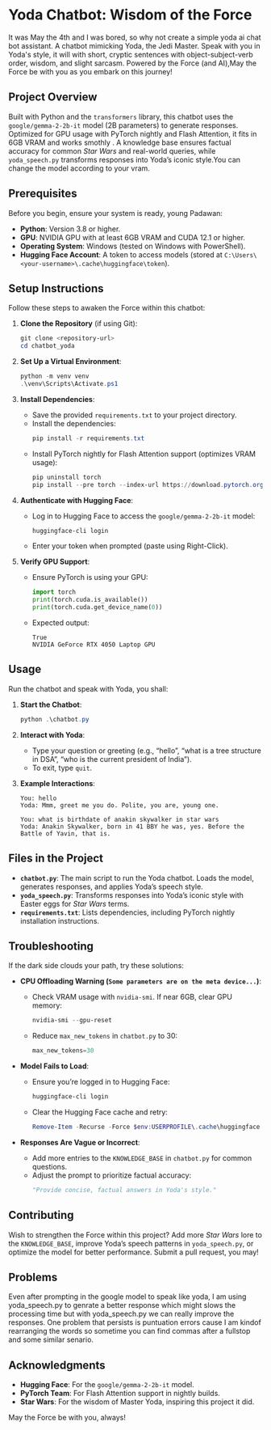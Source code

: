 # Yoda Chatbot: Wisdom of the Force

It was May the 4th and I was bored, so why not create a simple yoda ai chat bot assistant.
A chatbot mimicking Yoda, the Jedi Master. Speak with you in Yoda's style, it will with short, cryptic sentences with object-subject-verb order, wisdom, and slight sarcasm. Powered by the Force (and AI),May the Force be with you as you embark on this journey!

## Project Overview

Built with Python and the `transformers` library, this chatbot uses the `google/gemma-2-2b-it` model (2B parameters) to generate responses. Optimized for GPU usage with PyTorch nightly and Flash Attention, it fits in 6GB VRAM and works smothly . A knowledge base ensures factual accuracy for common *Star Wars* and real-world queries, while `yoda_speech.py` transforms responses into Yoda’s iconic style.You can change the model according to your vram.

## Prerequisites

Before you begin, ensure your system is ready, young Padawan:
- **Python**: Version 3.8 or higher.
- **GPU**: NVIDIA GPU with at least 6GB VRAM and CUDA 12.1 or higher.
- **Operating System**: Windows (tested on Windows with PowerShell).
- **Hugging Face Account**: A token to access models (stored at `C:\Users\<your-username>\.cache\huggingface\token`).

## Setup Instructions

Follow these steps to awaken the Force within this chatbot:

1. **Clone the Repository** (if using Git):
   ```powershell
   git clone <repository-url>
   cd chatbot_yoda
   ```

2. **Set Up a Virtual Environment**:
   ```powershell
   python -m venv venv
   .\venv\Scripts\Activate.ps1
   ```

3. **Install Dependencies**:
   - Save the provided `requirements.txt` to your project directory.
   - Install the dependencies:
     ```powershell
     pip install -r requirements.txt
     ```
   - Install PyTorch nightly for Flash Attention support (optimizes VRAM usage):
     ```powershell
     pip uninstall torch
     pip install --pre torch --index-url https://download.pytorch.org/whl/nightly/cu121
     ```

4. **Authenticate with Hugging Face**:
   - Log in to Hugging Face to access the `google/gemma-2-2b-it` model:
     ```powershell
     huggingface-cli login
     ```
   - Enter your token when prompted (paste using Right-Click).

5. **Verify GPU Support**:
   - Ensure PyTorch is using your GPU:
     ```python
     import torch
     print(torch.cuda.is_available())
     print(torch.cuda.get_device_name(0))
     ```
   - Expected output:
     ```
     True
     NVIDIA GeForce RTX 4050 Laptop GPU
     ```

## Usage

Run the chatbot and speak with Yoda, you shall:

1. **Start the Chatbot**:
   ```powershell
   python .\chatbot.py
   ```

2. **Interact with Yoda**:
   - Type your question or greeting (e.g., “hello”, “what is a tree structure in DSA”, “who is the current president of India”).
   - To exit, type `quit`.

3. **Example Interactions**:
   ```
   You: hello
   Yoda: Mmm, greet me you do. Polite, you are, young one.
   ```
   ```
   You: what is birthdate of anakin skywalker in star wars
   Yoda: Anakin Skywalker, born in 41 BBY he was, yes. Before the Battle of Yavin, that is.
   ```
  

## Files in the Project

- **`chatbot.py`**: The main script to run the Yoda chatbot. Loads the model, generates responses, and applies Yoda’s speech style.
- **`yoda_speech.py`**: Transforms responses into Yoda’s iconic style with Easter eggs for *Star Wars* terms.
- **`requirements.txt`**: Lists dependencies, including PyTorch nightly installation instructions.

## Troubleshooting

If the dark side clouds your path, try these solutions:

- **CPU Offloading Warning (`Some parameters are on the meta device...`)**:
  - Check VRAM usage with `nvidia-smi`. If near 6GB, clear GPU memory:
    ```powershell
    nvidia-smi --gpu-reset
    ```
  - Reduce `max_new_tokens` in `chatbot.py` to 30:
    ```python
    max_new_tokens=30
    ```

- **Model Fails to Load**:
  - Ensure you’re logged in to Hugging Face:
    ```powershell
    huggingface-cli login
    ```
  - Clear the Hugging Face cache and retry:
    ```powershell
    Remove-Item -Recurse -Force $env:USERPROFILE\.cache\huggingface
    ```

- **Responses Are Vague or Incorrect**:
  - Add more entries to the `KNOWLEDGE_BASE` in `chatbot.py` for common questions.
  - Adjust the prompt to prioritize factual accuracy:
    ```python
    "Provide concise, factual answers in Yoda's style."
    ```

## Contributing

Wish to strengthen the Force within this project? Add more *Star Wars* lore to the `KNOWLEDGE_BASE`, improve Yoda’s speech patterns in `yoda_speech.py`, or optimize the model for better performance. Submit a pull request, you may!

## Problems
Even after prompting in the google model to speak like yoda, I am using yoda_speech.py to genrate a better response which might slows the processing time but with yoda_speech.py we can really improve the responses. 
One problem that persists is puntuation errors cause I am kindof rearranging the words so sometime you can find commas after a fullstop and some similar senario.

## Acknowledgments

- **Hugging Face**: For the `google/gemma-2-2b-it` model.
- **PyTorch Team**: For Flash Attention support in nightly builds.
- **Star Wars**: For the wisdom of Master Yoda, inspiring this project it did.

May the Force be with you, always!
